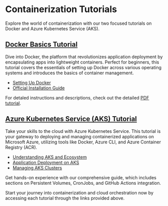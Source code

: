 # Containerization Tutorials

Explore the world of containerization with our two focused tutorials on Docker and Azure Kubernetes Service (AKS).

## [Docker Basics Tutorial](./Docker-Basics)

Dive into Docker, the platform that revolutionizes application deployment by encapsulating apps into lightweight containers. Perfect for beginners, this tutorial covers the essentials of setting up Docker across various operating systems and introduces the basics of container management.

- [Setting Up Docker](./Docker-Basics#setting-up-docker)
- [Official Installation Guide](https://docs.docker.com/get-docker/)

For detaled instructions and descriptions, check out the detailed [PDF tutorial](./Docker-Basics/docker-tutorial.pdf).

## [Azure Kubernetes Service (AKS) Tutorial](./Kubernetes)

Take your skills to the cloud with Azure Kubernetes Service. This tutorial is your gateway to deploying and managing containerized applications on Microsoft Azure, utilizing tools like Docker, Azure CLI, and Azure Container Registry (ACR).

- [Understanding AKS and Ecosystem](./Kubernetes#understanding-aks-and-ecosystem)
- [Application Deployment on AKS](./Kubernetes#application-deployment-on-aks)
- [Managing AKS Clusters](./Kubernetes#managing-aks-clusters)

Get hands-on experience with our comprehensive guide, which includes sections on Persistent Volumes, CronJobs, and GitHub Actions integration.

Start your journey into containerization and cloud orchestration now by accessing each tutorial through the links provided above.

